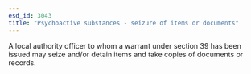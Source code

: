 ```yaml
---
esd_id: 3043
title: "Psychoactive substances - seizure of items or documents"
---
```


A local authority officer to whom a warrant under section 39 has been issued may seize and/or detain items and take copies of documents or records. 

